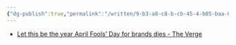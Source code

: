 ```yaml
---
{"dg-publish":true,"permalink":"/written/9-b3-a8-c8-b-cb-45-4-b05-baa-0-fd-41-d39-e7893/","dgHomeLink":true,"dgPassFrontmatter":false}
---
```


* [Let this be the year April Fools’ Day for brands dies - The Verge](https://www.theverge.com/2021/4/1/22359046/april-fools-day-brands-pr-bad-stop)